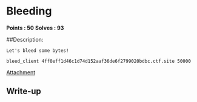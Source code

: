 # Bleeding

**Points : 50**
**Solves : 93**


##Description:

	Let's bleed some bytes!

	bleed_client 4ff0eff1d46c1d74d152aaf36de6f2799020bdbc.ctf.site 50000

[Attachment](pwn50_af93ddaf35df98ff.zip)

## Write-up
